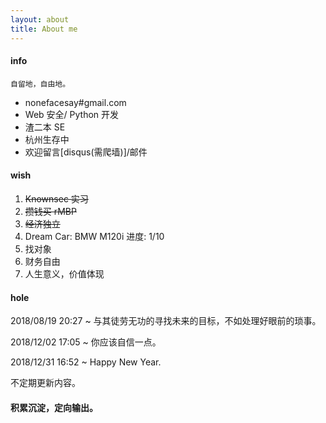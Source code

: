 ```yaml
---
layout: about
title: About me
---
```


#### info 
    
    自留地，自由地。

- nonefacesay#gmail.com 
- Web 安全/ Python 开发
- 渣二本 SE
- 杭州生存中
- 欢迎留言[disqus(需爬墙)]/邮件

#### wish

1. <del> Knownsec 实习 </del>
2. <del> 攒钱买 rMBP </del> 
3. <del> 经济独立 </del>
4. Dream Car: BMW M120i  进度: 1/10
5. 找对象
6. 财务自由
7. 人生意义，价值体现

#### hole

2018/08/19 20:27 ~ 与其徒劳无功的寻找未来的目标，不如处理好眼前的琐事。

2018/12/02 17:05 ~ 你应该自信一点。

2018/12/31 16:52 ~ Happy New Year. 

不定期更新内容。

#### 积累沉淀，定向输出。
